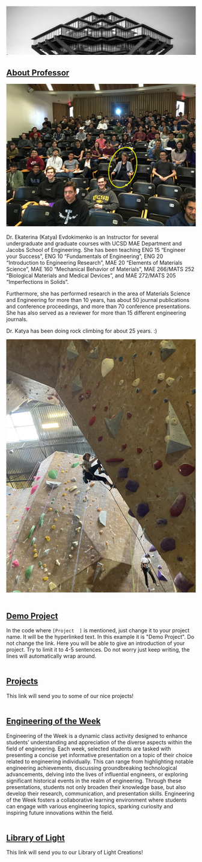 ![Image](/images/header.jpeg) 
---
## [About Professor](https://arnavdev04.github.io/eng10/Projects.html)
![Image](/images/Katya.png) 
<br/><br/>
Dr. Ekaterina (Katya) Evdokimenko is an Instructor for several undergraduate and graduate courses with UCSD MAE Department and Jacobs School of Engineering. She has been teaching ENG 15 “Engineer your Success”, ENG 10 “Fundamentals of Engineering”, ENG 20 “Introduction to Engineering Research”, MAE 20 “Elements of Materials Science”, MAE 160 “Mechanical Behavior of Materials”, MAE 266/MATS 252 “Biological Materials and Medical Devices”, and MAE 272/MATS 205 “Imperfections in Solids”.

Furthermore, she has performed research in the area of Materials Science and Engineering for more than 10 years, has about 50 journal publications and conference proceedings, and more than 70 conference presentations. She has also served as a reviewer for more than 15 different engineering journals. 

Dr. Katya has been doing rock climbing for about 25 years. :)​​​​​

![Image](/images/Climb3.JPG) 
<br/><br/>

## [Demo Project](https://arnavdev04.github.io/eng10/Demo-Project.html)
In the code where `[Project  ]` is mentioned, just change it to your project name. It will be the hyperlinked text. In this example it is "Demo Project". Do not change the link. Here you will be able to give an introduction of your project. Try to limit it to 4-5 sentences. Do not worry just keep writing, the lines will automatically wrap around.
<br/><br/>
## [Projects](https://arnavdev04.github.io/eng10/Projects.html)
This link will send you to some of our nice projects!
<br/><br/>
## [Engineering of the Week](https://arnavdev04.github.io/eng10/EOTW.html)
Engineering of the Week is a dynamic class activity designed to enhance students’ understanding and appreciation of the diverse aspects within the field of engineering. Each week, selected students are tasked with presenting a concise yet informative presentation on a topic of their choice related to engineering individually. This can range from highlighting notable engineering achievements, discussing groundbreaking technological advancements, delving into the lives of influential engineers, or exploring significant historical events in the realm of engineering. Through these presentations, students not only broaden their knowledge base, but also develop their research, communication, and presentation skills. Engineering of the Week fosters a collaborative learning environment where students can engage with various engineering topics, sparking curiosity and inspiring future innovations within the field. 
<br/><br/>
## [Library of Light](https://arnavdev04.github.io/eng10/Light.html)
This link will send you to our Library of Light Creations!
